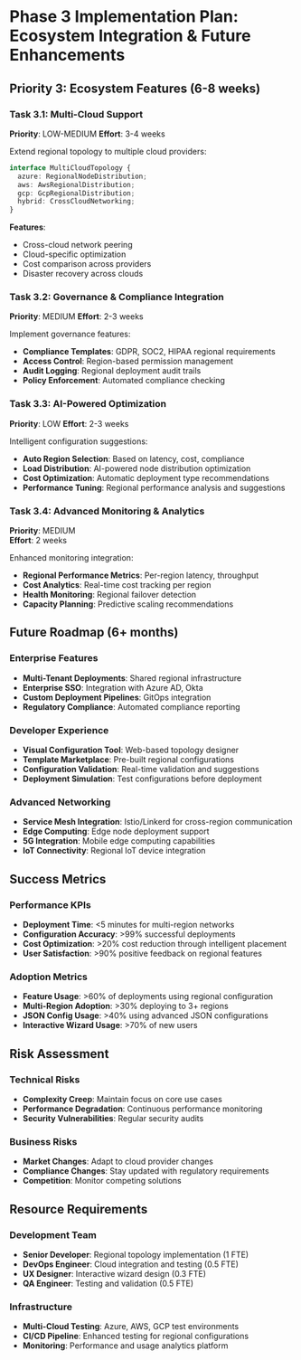 # Phase 3 Implementation Plan: Ecosystem Integration & Future Enhancements

## Priority 3: Ecosystem Features (6-8 weeks)

### Task 3.1: Multi-Cloud Support
**Priority**: LOW-MEDIUM
**Effort**: 3-4 weeks

Extend regional topology to multiple cloud providers:
```typescript
interface MultiCloudTopology {
  azure: RegionalNodeDistribution;
  aws: AwsRegionalDistribution;
  gcp: GcpRegionalDistribution;
  hybrid: CrossCloudNetworking;
}
```

**Features**:
- Cross-cloud network peering
- Cloud-specific optimization
- Cost comparison across providers
- Disaster recovery across clouds

### Task 3.2: Governance & Compliance Integration
**Priority**: MEDIUM
**Effort**: 2-3 weeks

Implement governance features:
- **Compliance Templates**: GDPR, SOC2, HIPAA regional requirements
- **Access Control**: Region-based permission management  
- **Audit Logging**: Regional deployment audit trails
- **Policy Enforcement**: Automated compliance checking

### Task 3.3: AI-Powered Optimization
**Priority**: LOW
**Effort**: 2-3 weeks

Intelligent configuration suggestions:
- **Auto Region Selection**: Based on latency, cost, compliance
- **Load Distribution**: AI-powered node distribution optimization
- **Cost Optimization**: Automatic deployment type recommendations
- **Performance Tuning**: Regional performance analysis and suggestions

### Task 3.4: Advanced Monitoring & Analytics
**Priority**: MEDIUM  
**Effort**: 2 weeks

Enhanced monitoring integration:
- **Regional Performance Metrics**: Per-region latency, throughput
- **Cost Analytics**: Real-time cost tracking per region
- **Health Monitoring**: Regional failover detection
- **Capacity Planning**: Predictive scaling recommendations

## Future Roadmap (6+ months)

### Enterprise Features
- **Multi-Tenant Deployments**: Shared regional infrastructure
- **Enterprise SSO**: Integration with Azure AD, Okta
- **Custom Deployment Pipelines**: GitOps integration
- **Regulatory Compliance**: Automated compliance reporting

### Developer Experience
- **Visual Configuration Tool**: Web-based topology designer
- **Template Marketplace**: Pre-built regional configurations
- **Configuration Validation**: Real-time validation and suggestions
- **Deployment Simulation**: Test configurations before deployment

### Advanced Networking
- **Service Mesh Integration**: Istio/Linkerd for cross-region communication
- **Edge Computing**: Edge node deployment support
- **5G Integration**: Mobile edge computing capabilities
- **IoT Connectivity**: Regional IoT device integration

## Success Metrics

### Performance KPIs
- **Deployment Time**: <5 minutes for multi-region networks
- **Configuration Accuracy**: >99% successful deployments
- **Cost Optimization**: >20% cost reduction through intelligent placement
- **User Satisfaction**: >90% positive feedback on regional features

### Adoption Metrics  
- **Feature Usage**: >60% of deployments using regional configuration
- **Multi-Region Adoption**: >30% deploying to 3+ regions
- **JSON Config Usage**: >40% using advanced JSON configurations
- **Interactive Wizard Usage**: >70% of new users

## Risk Assessment

### Technical Risks
- **Complexity Creep**: Maintain focus on core use cases
- **Performance Degradation**: Continuous performance monitoring
- **Security Vulnerabilities**: Regular security audits

### Business Risks
- **Market Changes**: Adapt to cloud provider changes
- **Compliance Changes**: Stay updated with regulatory requirements
- **Competition**: Monitor competing solutions

## Resource Requirements

### Development Team
- **Senior Developer**: Regional topology implementation (1 FTE)
- **DevOps Engineer**: Cloud integration and testing (0.5 FTE)  
- **UX Designer**: Interactive wizard design (0.3 FTE)
- **QA Engineer**: Testing and validation (0.5 FTE)

### Infrastructure
- **Multi-Cloud Testing**: Azure, AWS, GCP test environments
- **CI/CD Pipeline**: Enhanced testing for regional configurations
- **Monitoring**: Performance and usage analytics platform
